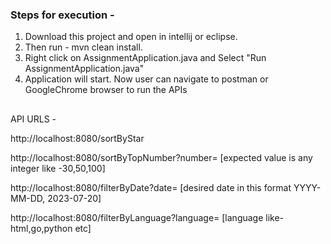 
### Steps for execution -
1. Download this project and open in intellij or eclipse.
2. Then run - mvn clean install.
3. Right click on AssignmentApplication.java and Select "Run AssignmentApplication.java"
4. Application will start. Now user can navigate to postman or GoogleChrome browser to run the APIs
##
API URLS -

http://localhost:8080/sortByStar

http://localhost:8080/sortByTopNumber?number=<topNumber> [expected value is any integer like -30,50,100]

http://localhost:8080/filterByDate?date=<date> [desired date in this format YYYY-MM-DD, 2023-07-20]

http://localhost:8080/filterByLanguage?language=<language> [language like- html,go,python etc]
